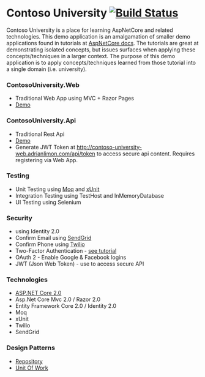 # Contoso University [![Build Status](https://travis-ci.org/alimon808/contoso-university.svg?branch=master)](https://travis-ci.org/alimon808/contoso-university)
Contoso University is a place for learning AspNetCore and related technologies.  This demo application is an amalgamation of smaller demo applications found in tutorials at [AspNetCore docs](https://docs.microsoft.com/en-us/aspnet/core/).  The tutorials are great at demonstrating isolated concepts, but issues surfaces when applying these concepts/techniques in a larger context.  The purpose of this demo application is to apply concepts/techniques learned from those tutorial into a single domain (i.e. university).

### ContosoUniversity.Web
- Traditional Web App using MVC + Razor Pages
- [Demo](http://contoso-university-web.adrianlimon.com)
### ContosoUniversity.Api
- Traditional Rest Api
- [Demo](http://contoso-university-api.adrianlimon.com/)
- Generate JWT Token at http://contoso-university-web.adrianlimon.com/api/token to access secure api content.  Requires registering via Web App.
### Testing
- Unit Testing using [Moq](https://github.com/Moq/moq4/wiki/Quickstart) and [xUnit](https://xunit.github.io/docs/getting-started-dotnet-core)
- Integration Testing using TestHost and InMemoryDatabase
- UI Testing using Selenium
### Security
- using Identity 2.0
- Confirm Email using [SendGrid](sendgrid.com)
- Confirm Phone using [Twilio](https://www.twilio.com/sms/api)
- Two-Factor Authentication - [see tutorial](https://docs.microsoft.com/en-us/aspnet/core/security/authentication/2fa)
- OAuth 2 - Enable Google & Facebook logins
- JWT (Json Web Token) - use to access secure API
### Technologies
- [ASP.NET Core 2.0](https://blogs.msdn.microsoft.com/webdev/2017/08/14/announcing-asp-net-core-2-0/)
- Asp.Net Core Mvc 2.0 / Razor 2.0
- Entity Framework Core 2.0 / Identity 2.0
- Moq
- xUnit
- Twilio
- SendGrid

### Design Patterns
- [Repository](https://social.technet.microsoft.com/wiki/contents/articles/36287.repository-pattern-in-asp-net-core.aspx)
- [Unit Of Work](https://docs.microsoft.com/en-us/aspnet/core/data/ef-mvc/advanced)

